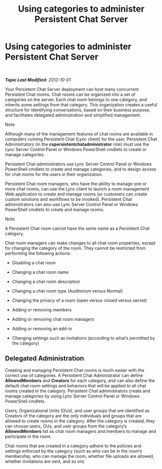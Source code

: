﻿---
title: Using categories to administer Persistent Chat Server
TOCTitle: Using categories to administer Persistent Chat Server
ms:assetid: dfcb3ad1-da90-467e-b08c-f4e68673b7b5
ms:mtpsurl: https://technet.microsoft.com/en-us/library/Gg398988(v=OCS.15)
ms:contentKeyID: 48185628
ms.date: 07/23/2014
mtps_version: v=OCS.15
---

<div data-xmlns="http://www.w3.org/1999/xhtml">

<div class="topic" data-xmlns="http://www.w3.org/1999/xhtml" data-msxsl="urn:schemas-microsoft-com:xslt" data-cs="http://msdn.microsoft.com/en-us/">

<div data-asp="http://msdn2.microsoft.com/asp">

# Using categories to administer Persistent Chat Server

</div>

<div id="mainSection">

<div id="mainBody">

<span> </span>

_**Topic Last Modified:** 2013-10-01_

Your Persistent Chat Server deployment can host many concurrent Persistent Chat rooms. Chat rooms can be organized into a set of categories on the server. Each chat room belongs to one category, and inherits some settings from that category. This organization creates a useful structure for identifying conversations, based on their business purpose, and facilitates delegated administration and simplified management.

<div>


> [!NOTE]  
> Although many of the management features of chat rooms are available in computers running Persistent Chat (Lync client) for the user, Persistent Chat Administrators (in the <STRONG>cspersistentchatadministrator</STRONG> role) must use the Lync Server Control Panel or Windows PowerShell cmdlets to create or manage categories.



</div>

Persistent Chat administrators use Lync Server Control Panel or Windows PowerShell cmdlets to create and manage categories, and to design access for chat rooms for the users in their organization.

Persistent Chat room managers, who have the ability to manage one or more chat rooms, can use the Lync client to launch a room management Web application to create and manage rooms (or customers can create custom solutions and workflows to be invoked). Persistent Chat administrators can also use Lync Server Control Panel or Windows PowerShell cmdlets to create and manage rooms.

<div>


> [!NOTE]  
> A Persistent Chat room cannot have the same name as a Persistent Chat category.



</div>

Chat room managers can make changes to all chat room properties, except for changing the category of the room. They cannot be restricted from performing the following actions:

  - Disabling a chat room

  - Changing a chat room name

  - Changing a chat room description

  - Changing a chat room type (Auditorium versus Normal)

  - Changing the privacy of a room (open versus closed versus secret)

  - Adding or removing members

  - Adding or removing chat room managers

  - Adding or removing an add-in

  - Changing settings such as invitations (according to what’s permitted by the category)

<div>

## Delegated Administration

Creating and managing Persistent Chat rooms is much easier with the correct use of categories. A Persistent Chat Administrator can define **AllowedMembers** and **Creators** for each category, and can also define the default chat room settings and behaviors that will be applied to all chat rooms created in the category. Persistent Chat administrators create and manage categories by using Lync Server Control Panel or Windows PowerShell cmdlets.

Users, Organizational Units (OUs), and user groups that are identified as Creators of the category are the only individuals and groups that are allowed to create rooms in the category. After the category is created, they can choose users, OUs, and user groups from the category’s **AllowedMembers** list as chat room managers and members to manage and participate in the room.

Chat rooms that are created in a category adhere to the policies and settings enforced by the category (such as who can be in the room’s membership, who can manage the room, whether file uploads are allowed, whether invitations are sent, and so on).

</div>

</div>

<span> </span>

</div>

</div>

</div>

